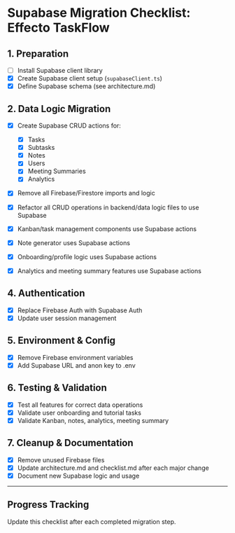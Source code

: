# Supabase Migration Checklist: Effecto TaskFlow

## 1. Preparation
- [ ] Install Supabase client library
- [x] Create Supabase client setup (`supabaseClient.ts`)
- [x] Define Supabase schema (see architecture.md)

## 2. Data Logic Migration
- [x] Create Supabase CRUD actions for:
    - [x] Tasks
    - [x] Subtasks
    - [x] Notes
    - [x] Users
    - [x] Meeting Summaries
    - [x] Analytics
- [x] Remove all Firebase/Firestore imports and logic
- [x] Refactor all CRUD operations in backend/data logic files to use Supabase

- [x] Kanban/task management components use Supabase actions
- [x] Note generator uses Supabase actions
- [x] Onboarding/profile logic uses Supabase actions
- [x] Analytics and meeting summary features use Supabase actions

## 4. Authentication
- [x] Replace Firebase Auth with Supabase Auth
- [x] Update user session management

## 5. Environment & Config
- [x] Remove Firebase environment variables
- [x] Add Supabase URL and anon key to .env

## 6. Testing & Validation
- [x] Test all features for correct data operations
- [x] Validate user onboarding and tutorial tasks
- [x] Validate Kanban, notes, analytics, meeting summary

## 7. Cleanup & Documentation
- [x] Remove unused Firebase files
- [x] Update architecture.md and checklist.md after each major change
- [x] Document new Supabase logic and usage

---

## Progress Tracking
Update this checklist after each completed migration step.
